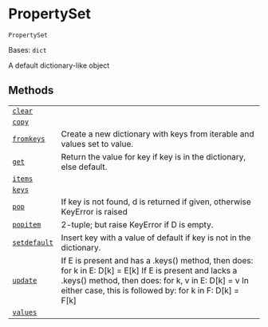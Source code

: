 # PropertySet

<span id="undefined" />

`PropertySet`

Bases: `dict`

A default dictionary-like object

## Methods

|                                                                                                                                              |                                                                                                                                                                                                                               |
| -------------------------------------------------------------------------------------------------------------------------------------------- | ----------------------------------------------------------------------------------------------------------------------------------------------------------------------------------------------------------------------------- |
| [`clear`](qiskit.transpiler.PropertySet.clear#qiskit.transpiler.PropertySet.clear "qiskit.transpiler.PropertySet.clear")                     |                                                                                                                                                                                                                               |
| [`copy`](qiskit.transpiler.PropertySet.copy#qiskit.transpiler.PropertySet.copy "qiskit.transpiler.PropertySet.copy")                         |                                                                                                                                                                                                                               |
| [`fromkeys`](qiskit.transpiler.PropertySet.fromkeys#qiskit.transpiler.PropertySet.fromkeys "qiskit.transpiler.PropertySet.fromkeys")         | Create a new dictionary with keys from iterable and values set to value.                                                                                                                                                      |
| [`get`](qiskit.transpiler.PropertySet.get#qiskit.transpiler.PropertySet.get "qiskit.transpiler.PropertySet.get")                             | Return the value for key if key is in the dictionary, else default.                                                                                                                                                           |
| [`items`](qiskit.transpiler.PropertySet.items#qiskit.transpiler.PropertySet.items "qiskit.transpiler.PropertySet.items")                     |                                                                                                                                                                                                                               |
| [`keys`](qiskit.transpiler.PropertySet.keys#qiskit.transpiler.PropertySet.keys "qiskit.transpiler.PropertySet.keys")                         |                                                                                                                                                                                                                               |
| [`pop`](qiskit.transpiler.PropertySet.pop#qiskit.transpiler.PropertySet.pop "qiskit.transpiler.PropertySet.pop")                             | If key is not found, d is returned if given, otherwise KeyError is raised                                                                                                                                                     |
| [`popitem`](qiskit.transpiler.PropertySet.popitem#qiskit.transpiler.PropertySet.popitem "qiskit.transpiler.PropertySet.popitem")             | 2-tuple; but raise KeyError if D is empty.                                                                                                                                                                                    |
| [`setdefault`](qiskit.transpiler.PropertySet.setdefault#qiskit.transpiler.PropertySet.setdefault "qiskit.transpiler.PropertySet.setdefault") | Insert key with a value of default if key is not in the dictionary.                                                                                                                                                           |
| [`update`](qiskit.transpiler.PropertySet.update#qiskit.transpiler.PropertySet.update "qiskit.transpiler.PropertySet.update")                 | If E is present and has a .keys() method, then does: for k in E: D\[k] = E\[k] If E is present and lacks a .keys() method, then does: for k, v in E: D\[k] = v In either case, this is followed by: for k in F: D\[k] = F\[k] |
| [`values`](qiskit.transpiler.PropertySet.values#qiskit.transpiler.PropertySet.values "qiskit.transpiler.PropertySet.values")                 |                                                                                                                                                                                                                               |
